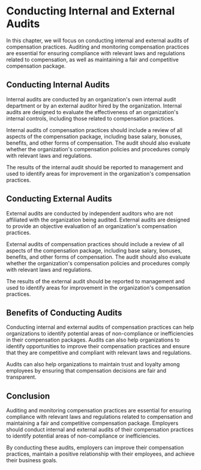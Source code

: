# Conducting Internal and External Audits

In this chapter, we will focus on conducting internal and external audits of compensation practices. Auditing and monitoring compensation practices are essential for ensuring compliance with relevant laws and regulations related to compensation, as well as maintaining a fair and competitive compensation package.

Conducting Internal Audits
--------------------------

Internal audits are conducted by an organization's own internal audit department or by an external auditor hired by the organization. Internal audits are designed to evaluate the effectiveness of an organization's internal controls, including those related to compensation practices.

Internal audits of compensation practices should include a review of all aspects of the compensation package, including base salary, bonuses, benefits, and other forms of compensation. The audit should also evaluate whether the organization's compensation policies and procedures comply with relevant laws and regulations.

The results of the internal audit should be reported to management and used to identify areas for improvement in the organization's compensation practices.

Conducting External Audits
--------------------------

External audits are conducted by independent auditors who are not affiliated with the organization being audited. External audits are designed to provide an objective evaluation of an organization's compensation practices.

External audits of compensation practices should include a review of all aspects of the compensation package, including base salary, bonuses, benefits, and other forms of compensation. The audit should also evaluate whether the organization's compensation policies and procedures comply with relevant laws and regulations.

The results of the external audit should be reported to management and used to identify areas for improvement in the organization's compensation practices.

Benefits of Conducting Audits
-----------------------------

Conducting internal and external audits of compensation practices can help organizations to identify potential areas of non-compliance or inefficiencies in their compensation packages. Audits can also help organizations to identify opportunities to improve their compensation practices and ensure that they are competitive and compliant with relevant laws and regulations.

Audits can also help organizations to maintain trust and loyalty among employees by ensuring that compensation decisions are fair and transparent.

Conclusion
----------

Auditing and monitoring compensation practices are essential for ensuring compliance with relevant laws and regulations related to compensation and maintaining a fair and competitive compensation package. Employers should conduct internal and external audits of their compensation practices to identify potential areas of non-compliance or inefficiencies.

By conducting these audits, employers can improve their compensation practices, maintain a positive relationship with their employees, and achieve their business goals.

